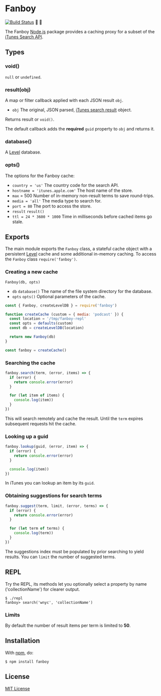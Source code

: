 # Fanboy

[![Build Status](https://secure.travis-ci.org/michaelnisi/fanboy.svg)](http://travis-ci.org/michaelnisi/fanboy) 💯 🐶

The Fanboy [Node.js](http://nodejs.org/) package provides a caching proxy for a subset of the [iTunes Search API](https://www.apple.com/itunes/affiliates/resources/documentation/itunes-store-web-service-search-api.html).

## Types

### void()

`null` or `undefined`.

### result(obj)

A map or filter callback applied with each JSON result `obj`.

- `obj` The original, JSON parsed, [iTunes search result](https://www.apple.com/itunes/affiliates/resources/documentation/itunes-store-web-service-search-api.html#understand) object.

Returns result or `void()`.

The default callback adds the **required** `guid` property to `obj` and returns it.

### database()

A [Level](https://github.com/Level/) database.

### opts()

The options for the Fanboy cache:

- `country = 'us'` The country code for the search API.
- `hostname = 'itunes.apple.com'` The host name of the store.
- `max` = 500 Number of in-memory non-result terms to save round-trips.
- `media = 'all'` The media type to search for.
- `port = 80` The port to access the store.
- `result` `result()`
- `ttl = 24 * 3600 * 1000` Time in milliseconds before cached items go stale.

## Exports

The main module exports the `Fanboy` class, a stateful cache object with a persistent [Level](https://github.com/Level/) cache and some additional in-memory caching. To access the `Fanboy` class `require('fanboy')`.

### Creating a new cache

`Fanboy(db, opts)`

- `db` `database()` The name of the file system directory for the database.
- `opts` `opts()` Optional parameters of the cache.

```js
const { Fanboy, createLevelDB } = require('fanboy')

function createCache (custom = { media: 'podcast' }) {
  const location = '/tmp/fanboy-repl'
  const opts = defaults(custom)
  const db = createLevelDB(location)

  return new Fanboy(db)
}

const fanboy = createCache()
```

### Searching the cache

```js
fanboy.search(term, (error, items) => {
  if (error) {
    return console.error(error)
  }

  for (let item of items) {
    console.log(item))
  }
})
```

This will search remotely and cache the result. Until the `term` expires subsequent requests hit the cache.

### Looking up a guid

```js
fanboy.lookup(guid, (error, item) => {
  if (error) {
    return console.error(error)
  }

  console.log(item))
})
```

In iTunes you can lookup an item by its `guid`.

### Obtaining suggestions for search terms

```js
fanboy.suggest(term, limit, (error, terms) => {
  if (error) {
    return console.error(error)
  }

  for (let term of terms) {
    console.log(term))
  }
})
```

The suggestions index must be populated by prior searching to yield results. You can `limit` the number of suggested terms.

## REPL

Try the REPL, its methods let you optionally select a property by name ('collectionName') for clearer output. 

```
$ ./repl
fanboy> search('wnyc', 'collectionName')
```

### Limits

By default the number of result items per term is limited to **50**.

## Installation

With [npm](https://npmjs.org/package/fanboy), do:

```
$ npm install fanboy
```

## License

[MIT License](https://github.com/michaelnisi/fanboy/blob/master/LICENSE)

